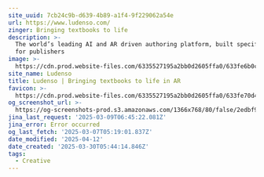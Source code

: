 ```yaml
---
site_uuid: 7cb24c9b-d639-4b89-a1f4-9f229062a54e
url: https://www.ludenso.com/
zinger: Bringing textbooks to life
description: >-
  The world’s leading AI and AR driven authoring platform, built specifically
  for publishers
image: >-
  https://cdn.prod.website-files.com/6335527195a2bb0d2605ffa0/633fe6b0c8860a04fd591907_favicon.png
site_name: Ludenso
title: Ludenso | Bringing textbooks to life in AR
favicon: >-
  https://cdn.prod.website-files.com/6335527195a2bb0d2605ffa0/633fe70d46af59e17dd0992d_favicon%201.png
og_screenshot_url: >-
  https://og-screenshots-prod.s3.amazonaws.com/1366x768/80/false/2edbf9cc2bc14ff13e265130646337dd5f08b70a542dead656eba5cca2619397.jpeg
jina_last_request: '2025-03-09T06:45:22.081Z'
jina_error: Error occurred
og_last_fetch: '2025-03-07T05:19:01.837Z'
date_modified: '2025-04-12'
date_created: '2025-03-30T05:44:14.846Z'
tags:
  - Creative
---
```













